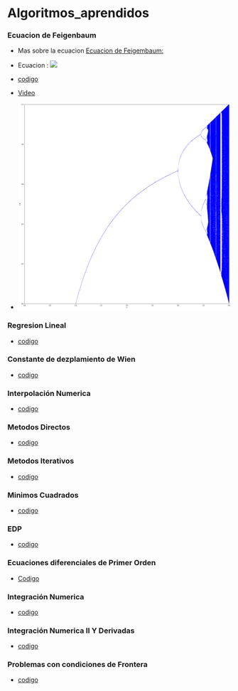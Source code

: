 # Algoritmos_aprendidos

### Ecuacion de Feigenbaum

- Mas sobre la ecuacion [Ecuacion de Feigembaum:](https://es.wikipedia.org/wiki/Aplicaci%C3%B3n_log%C3%ADstica)

- Ecuacion : <img src="https://latex.codecogs.com/gif.latex?x_n=rx_n(1-x_n)" /> 

- [codigo](./CodeFeigenbaum/Feigenbaum2.py)

- [Video](https://www.youtube.com/watch?v=ovJcsL7vyrk&t=2s)

- ![](./Images/Feigembaum.png)

### Regresion Lineal 

- [codigo](./lineal/linearRegressionAlgorithm.ipynb)

### Constante de dezplamiento de Wien

- [codigo](./Curso_Metodos_Numericos_2020_I/codigos_antes_parcial/Constante_desplazamiento_wien.ipynb)

### Interpolación Numerica 

- [codigo](./Curso_Metodos_Numericos_2020_I/codigos_antes_parcial/Interpolacion_numerica.ipynb)

### Metodos Directos

- [codigo](./Curso_Metodos_Numericos_2020_I/codigos_antes_parcial/METODOS_DIRECTOS.ipynb)

### Metodos Iterativos

- [codigo](./Curso_Metodos_Numericos_2020_I/codigos_antes_parcial/Metodods_Iterativos.ipynb)

### Minimos Cuadrados

- [codigo](./Curso_Metodos_Numericos_2020_I/codigos_antes_parcial/Minimos_Cuadrados.ipynb)

### EDP

- [codigo](./Curso_Metodos_Numericos_2020_I/codigos_despues_del_parcial/EDP.ipynb)

### Ecuaciones diferenciales de Primer Orden

- [Codigo](./Curso_Metodos_Numericos_2020_I/codigos_despues_del_parcial/Ecuaciones_diferenciales_de_primer_orden.ipynb)

### Integración Numerica

- [codigo](./Curso_Metodos_Numericos_2020_I/codigos_despues_del_parcial/Integracion_numerica.ipynb)

### Integración Numerica II Y Derivadas

- [codigo](./Curso_Metodos_Numericos_2020_I/codigos_despues_del_parcial/Integracion_numerica_II_y_derivadas.ipynb)

### Problemas con condiciones de Frontera

- [codigo](./Curso_Metodos_Numericos_2020_I/codigos_despues_del_parcial/Prob_cond_de_frontera.ipynb)
